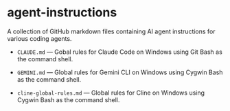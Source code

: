 # agent-instructions

A collection of GitHub markdown files containing AI agent instructions for various coding agents.

- `CLAUDE.md` — Gobal rules for Claude Code on Windows using Git Bash as the command shell.

- `GEMINI.md` — Global rules for Gemini CLI on Windows using Cygwin Bash as the command shell.

- `cline-global-rules.md` — Global rules for Cline on Windows using Cygwin Bash as the command shell.

